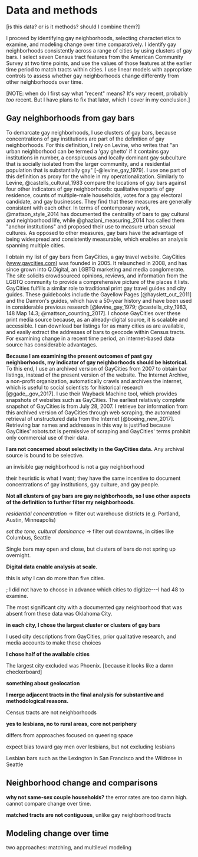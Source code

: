 ---
---

# Data and methods

[is this data? or is it methods? should I combine them?]

I proceed by identifying gay neighborhoods, selecting characteristics to examine, and modeling change over time comparatively. I identify gay neighborhoods consistently across a range of cities by using clusters of gay bars. I select seven Census tract features from the American Community Survey at two time points, and use the values of those features at the earlier time period to match tracts within cities. I use linear models with appropriate controls to assess whether gay neighborhoods change differently from other neighborhoods over time.

[NOTE: when do I first say what "recent" means? It's *very* recent, probably *too* recent. But I have plans to fix that later, which I cover in my conclusion.]

## Gay neighborhoods from gay bars

To demarcate gay neighborhoods, I use clusters of gay bars, because concentrations of gay institutions are part of the definition of gay neighborhoods. For this definition, I rely on Levine, who writes that "an urban neighborhood can be termed a 'gay ghetto' if it contains gay institutions in number, a conspicuous and locally dominant gay subculture that is socially isolated from the larger community, and a residential population that is substantially gay" [-@levine_gay_1979]. I use one part of this definition as proxy for the whole in my operationalization. Similarly to Levine, @castells_cultural_1983 compare the locations of gay bars against four other indicators of gay neighborhoods: qualitative reports of gay residence, counts of multiple-male households, votes for a gay electoral candidate, and gay businesses. They find that these measures are generally consistent with each other. In terms of contemporary work, @mattson_style_2014 has documented the centrality of bars to gay cultural and neighborhood life, while @ghaziani_measuring_2014 has called them "anchor institutions" and proposed their use to measure urban sexual cultures. As opposed to other measures, gay bars have the advantage of being widespread and consistently measurable, which enables an analysis spanning multiple cities.

I obtain my list of gay bars from GayCities, a gay travel website. GayCities (www.gaycities.com) was founded in 2005. It relaunched in 2008, and has since grown into Q.Digital, an LGBTQ marketing and media conglomerate. The site solicits crowdsourced opinions, reviews, and information from the LGBTQ community to provide a comprehensive picture of the places it lists. GayCities fulfills a similar role to traditional print gay travel guides and city guides. These guidebooks include the Gayellow Pages [@hayslett_out_2011] and the Damron's guides, which have a 50-year history and have been used in considerable previous research [@levine_gay_1979; @castells_city_1983, 148 Map 14.3; @mattson_counting_2017]. I choose GayCities over these print media source because, as an already-digital source, it is scalable and accessible. I can download bar listings for as many cities as are available, and easily extract the addresses of bars to geocode within Census tracts. For examining change in a recent time period, an internet-based data source has considerable advantages.

**Because I am examining the present outcomes of past gay neighborhoods, my indicator of gay neighborhoods should be historical.** To this end, I use an archived version of GayCities from 2007 to obtain bar listings, instead of the present version of the website. The Internet Archive, a non-profit organization, automatically crawls and archives the internet, which is useful to social scientists for historical research [@gade_.gov_2017]. I use their Wayback Machine tool, which provides snapshots of websites such as GayCities. The earliest relatively complete snapshot of GayCities is from July 28, 2007. I retrieve bar information from this archived version of GayCities through web scraping, the automated retrieval of unstructured data from the Internet [@boeing_new_2017]. Retrieving bar names and addresses in this way is justified because GayCities' robots.txt is permissive of scraping and GayCities' terms prohibit only commercial use of their data.





**I am not concerned about selectivity in the GayCities data.** Any archival source is bound to be selective.

an invisible gay neighborhood is not a gay neighborhood

their heuristic is what I want; they have the same incentive to document concentrations of gay institutions, gay culture, and gay people.

**Not all clusters of gay bars are gay neighborhoods, so I use other aspects of the definition to further filter my neighborhoods.**

*residential concentration* -> filter out warehouse districts (e.g. Portland, Austin, Minneapolis)

*set the tone, cultural dominance* -> filter out downtowns, in cities like Columbus, Seattle



Single bars may open and close, but clusters of bars do not spring up overnight.

**Digital data enable analysis at scale.**

this is *why* I can do more than five cities.

; I did not have to choose in advance which cities to digitize---I had 48 to examine.

The most significant city with a documented gay neighborhood that was absent from these data was Oklahoma City.

**in each city, I chose the largest cluster or clusters of gay bars**

I used city descriptions from GayCities, prior qualitative research, and media accounts to make these choices

**I chose half of the available cities**

The largest city excluded was Phoenix. [because it looks like a damn checkerboard]

**something about geolocation**

**I merge adjacent tracts in the final analysis for substantive and methodological reasons.**

Census tracts are not neighborhoods

**yes to lesbians, no to rural areas, core not periphery**

differs from approaches focused on queering space

expect bias toward gay men over lesbians, but not excluding lesbians

Lesbian bars such as the Lexington in San Francisco and the Wildrose in Seattle

## Neighborhood change and comparisons

**why not same-sex couple households?** the error rates are too damn high. cannot compare change over time.

**matched tracts are not contiguous**, unlike gay neighborhood tracts

## Modeling change over time

two approaches: matching, and multilevel modeling
